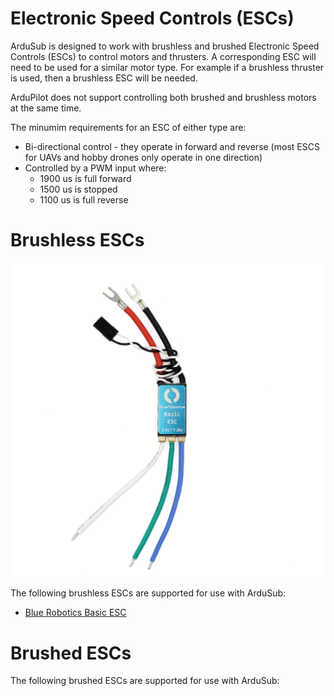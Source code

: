 # Electronic Speed Controls (ESCs)

ArduSub is designed to work with brushless and brushed Electronic Speed Controls (ESCs) to control motors and thrusters. A corresponding ESC will need to be used for a similar motor type. For example if a brushless thruster is used, then a brushless ESC will be needed.

ArduPilot does not support controlling both brushed and brushless motors at the same time.

The minumim requirements for an ESC of either type are:

* Bi-directional control - they operate in forward and reverse (most ESCS for UAVs and hobby drones only operate in one direction)
* Controlled by a PWM input where:
    * 1900 us is full forward
    * 1500 us is stopped
    * 1100 us is full reverse

# Brushless ESCs

<img src="/images/introduction/hardware/hardware-besc.png" class="img-responsive img-center" style="max-height:600px;">

The following brushless ESCs are supported for use with ArduSub:

* [Blue Robotics Basic ESC](https://bluerobotics.com/store/thrusters/speed-controllers/besc30-r3/)

# Brushed ESCs

The following brushed ESCs are supported for use with ArduSub:

